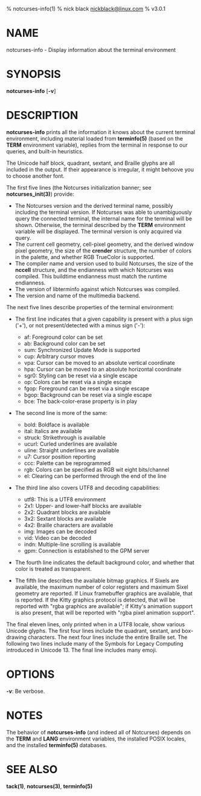 % notcurses-info(1)
% nick black <nickblack@linux.com>
% v3.0.1

# NAME

notcurses-info - Display information about the terminal environment

# SYNOPSIS

**notcurses-info** [**-v**]

# DESCRIPTION

**notcurses-info** prints all the information it knows about the current
terminal environment, including material loaded from **terminfo(5)** (based
on the **TERM** environment variable), replies from the terminal in
response to our queries, and built-in heuristics.

The Unicode half block, quadrant, sextant, and Braille glyphs are all included
in the output. If their appearance is irregular, it might behoove you to choose
another font.

The first five lines (the Notcurses initialization banner; see **notcurses_init(3)**)
provide:

* The Notcurses version and the derived terminal name, possibly including the
  terminal version. If Notcurses was able to unambiguously query the connected
  terminal, the internal name for the terminal will be shown. Otherwise, the
  terminal described by the **TERM** environment variable will be displayed.
  The terminal version is only acquired via query.
* The current cell geometry, cell-pixel geometry, and the derived window pixel
  geometry, the size of the **crender** structure, the number of colors in the
  palette, and whether RGB TrueColor is supported.
* The compiler name and version used to build Notcurses, the size of the
  **nccell** structure, and the endianness with which Notcurses was compiled.
  This buildtime endianness must match the runtime endianness.
* The version of libterminfo against which Notcurses was compiled.
* The version and name of the multimedia backend.

The next five lines describe properties of the terminal environment:

* The first line indicates that a given capability is present with a plus sign
  ('+'), or not present/detected with a minus sign ('-'):
  * af: Foreground color can be set
  * ab: Background color can be set
  * sum: Synchronized Update Mode is supported
  * cup: Arbitrary cursor moves
  * vpa: Cursor can be moved to an absolute vertical coordinate
  * hpa: Cursor can be moved to an absolute horizontal coordinate
  * sgr0: Styling can be reset via a single escape
  * op: Colors can be reset via a single escape
  * fgop: Foreground can be reset via a single escape
  * bgop: Background can be reset via a single escape
  * bce: The back-color-erase property is in play

* The second line is more of the same:
  * bold: Boldface is available
  * ital: Italics are available
  * struck: Strikethrough is available
  * ucurl: Curled underlines are available
  * uline: Straight underlines are available
  * u7: Cursor position reporting
  * ccc: Palette can be reprogrammed
  * rgb: Colors can be specified as RGB wit eight bits/channel
  * el: Clearing can be performed through the end of the line

* The third line also covers UTF8 and decoding capabilities:
  * utf8: This is a UTF8 environment
  * 2x1: Upper- and lower-half blocks are available
  * 2x2: Quadrant blocks are available
  * 3x2: Sextant blocks are available
  * 4x2: Braille characters are available
  * img: Images can be decoded
  * vid: Video can be decoded
  * indn: Multiple-line scrolling is available
  * gpm: Connection is established to the GPM server

* The fourth line indicates the default background color, and whether that
  color is treated as transparent.

* The fifth line describes the available bitmap graphics. If Sixels are
  available, the maximum number of color registers and maximum Sixel
  geometry are reported. If Linux framebuffer graphics are available, that is
  reported. If the Kitty graphics protocol is detected, that will be reported
  with "rgba graphics are available"; if Kitty's animation support is also
  present, that will be reported with "rgba pixel animation support".

The final eleven lines, only printed when in a UTF8 locale, show various
Unicode glyphs. The first four lines include the quadrant, sextant, and
box-drawing characters. The next four lines include the entire Braille set.
The following two lines include many of the Symbols for Legacy Computing
introduced in Unicode 13. The final line includes many emoji.

# OPTIONS

**-v**: Be verbose.

# NOTES

The behavior of **notcurses-info** (and indeed all of Notcurses) depends on
the **TERM** and **LANG** environment variables, the installed POSIX locales,
and the installed **terminfo(5)** databases.

# SEE ALSO

**tack(1)**,
**notcurses(3)**,
**terminfo(5)**
